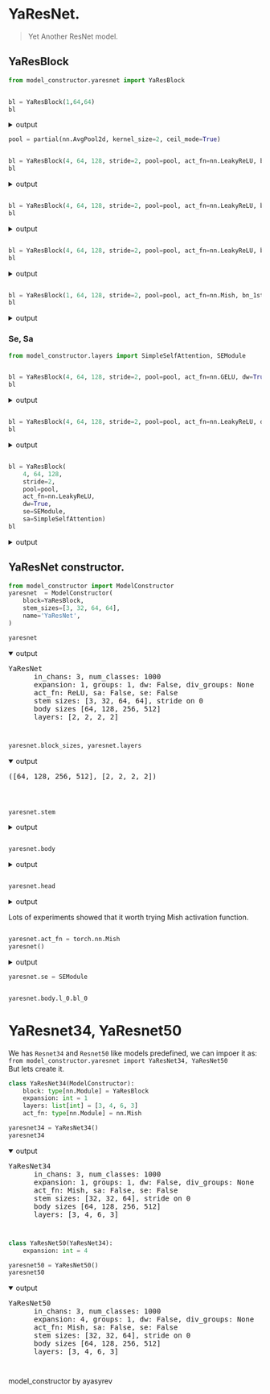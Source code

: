 # YaResNet.

> Yet Another ResNet model.

## YaResBlock


```python
from model_constructor.yaresnet import YaResBlock
```


```python

bl = YaResBlock(1,64,64)
bl
```
<details> <summary>output</summary>  
    <pre>YaResBlock(
      (convs): Sequential(
        (conv_0): ConvBnAct(
          (conv): Conv2d(64, 64, kernel_size=(3, 3), stride=(1, 1), padding=(1, 1), bias=False)
          (bn): BatchNorm2d(64, eps=1e-05, momentum=0.1, affine=True, track_running_stats=True)
          (act_fn): ReLU(inplace=True)
        )
        (conv_1): ConvBnAct(
          (conv): Conv2d(64, 64, kernel_size=(3, 3), stride=(1, 1), padding=(1, 1), bias=False)
          (bn): BatchNorm2d(64, eps=1e-05, momentum=0.1, affine=True, track_running_stats=True)
        )
      )
      (merge): ReLU(inplace=True)
    )<pre>
</details>




```python
pool = partial(nn.AvgPool2d, kernel_size=2, ceil_mode=True)
```


```python

bl = YaResBlock(4, 64, 128, stride=2, pool=pool, act_fn=nn.LeakyReLU, bn_1st=False)
bl
```
<details> <summary>output</summary>  
    <pre>YaResBlock(
      (reduce): AvgPool2d(kernel_size=2, stride=2, padding=0)
      (convs): Sequential(
        (conv_0): ConvBnAct(
          (conv): Conv2d(256, 128, kernel_size=(1, 1), stride=(1, 1), bias=False)
          (act_fn): LeakyReLU(negative_slope=0.01, inplace=True)
          (bn): BatchNorm2d(128, eps=1e-05, momentum=0.1, affine=True, track_running_stats=True)
        )
        (conv_1): ConvBnAct(
          (conv): Conv2d(128, 128, kernel_size=(3, 3), stride=(1, 1), padding=(1, 1), bias=False)
          (act_fn): LeakyReLU(negative_slope=0.01, inplace=True)
          (bn): BatchNorm2d(128, eps=1e-05, momentum=0.1, affine=True, track_running_stats=True)
        )
        (conv_2): ConvBnAct(
          (conv): Conv2d(128, 512, kernel_size=(1, 1), stride=(1, 1), bias=False)
          (bn): BatchNorm2d(512, eps=1e-05, momentum=0.1, affine=True, track_running_stats=True)
        )
      )
      (id_conv): ConvBnAct(
        (conv): Conv2d(256, 512, kernel_size=(1, 1), stride=(1, 1), bias=False)
        (bn): BatchNorm2d(512, eps=1e-05, momentum=0.1, affine=True, track_running_stats=True)
      )
      (merge): LeakyReLU(negative_slope=0.01, inplace=True)
    )<pre>
</details>




```python

bl = YaResBlock(4, 64, 128, stride=2, pool=pool, act_fn=nn.LeakyReLU, bn_1st=False, groups=4)
bl
```
<details> <summary>output</summary>  
    <pre>YaResBlock(
      (reduce): AvgPool2d(kernel_size=2, stride=2, padding=0)
      (convs): Sequential(
        (conv_0): ConvBnAct(
          (conv): Conv2d(256, 128, kernel_size=(1, 1), stride=(1, 1), bias=False)
          (act_fn): LeakyReLU(negative_slope=0.01, inplace=True)
          (bn): BatchNorm2d(128, eps=1e-05, momentum=0.1, affine=True, track_running_stats=True)
        )
        (conv_1): ConvBnAct(
          (conv): Conv2d(128, 128, kernel_size=(3, 3), stride=(1, 1), padding=(1, 1), groups=4, bias=False)
          (act_fn): LeakyReLU(negative_slope=0.01, inplace=True)
          (bn): BatchNorm2d(128, eps=1e-05, momentum=0.1, affine=True, track_running_stats=True)
        )
        (conv_2): ConvBnAct(
          (conv): Conv2d(128, 512, kernel_size=(1, 1), stride=(1, 1), bias=False)
          (bn): BatchNorm2d(512, eps=1e-05, momentum=0.1, affine=True, track_running_stats=True)
        )
      )
      (id_conv): ConvBnAct(
        (conv): Conv2d(256, 512, kernel_size=(1, 1), stride=(1, 1), bias=False)
        (bn): BatchNorm2d(512, eps=1e-05, momentum=0.1, affine=True, track_running_stats=True)
      )
      (merge): LeakyReLU(negative_slope=0.01, inplace=True)
    )<pre>
</details>




```python

bl = YaResBlock(4, 64, 128, stride=2, pool=pool, act_fn=nn.LeakyReLU, bn_1st=False, div_groups=4)
bl
```
<details> <summary>output</summary>  
    <pre>YaResBlock(
      (reduce): AvgPool2d(kernel_size=2, stride=2, padding=0)
      (convs): Sequential(
        (conv_0): ConvBnAct(
          (conv): Conv2d(256, 128, kernel_size=(1, 1), stride=(1, 1), bias=False)
          (act_fn): LeakyReLU(negative_slope=0.01, inplace=True)
          (bn): BatchNorm2d(128, eps=1e-05, momentum=0.1, affine=True, track_running_stats=True)
        )
        (conv_1): ConvBnAct(
          (conv): Conv2d(128, 128, kernel_size=(3, 3), stride=(1, 1), padding=(1, 1), groups=32, bias=False)
          (act_fn): LeakyReLU(negative_slope=0.01, inplace=True)
          (bn): BatchNorm2d(128, eps=1e-05, momentum=0.1, affine=True, track_running_stats=True)
        )
        (conv_2): ConvBnAct(
          (conv): Conv2d(128, 512, kernel_size=(1, 1), stride=(1, 1), bias=False)
          (bn): BatchNorm2d(512, eps=1e-05, momentum=0.1, affine=True, track_running_stats=True)
        )
      )
      (id_conv): ConvBnAct(
        (conv): Conv2d(256, 512, kernel_size=(1, 1), stride=(1, 1), bias=False)
        (bn): BatchNorm2d(512, eps=1e-05, momentum=0.1, affine=True, track_running_stats=True)
      )
      (merge): LeakyReLU(negative_slope=0.01, inplace=True)
    )<pre>
</details>




```python

bl = YaResBlock(1, 64, 128, stride=2, pool=pool, act_fn=nn.Mish, bn_1st=False, dw=True)
bl
```
<details> <summary>output</summary>  
    <pre>YaResBlock(
      (reduce): AvgPool2d(kernel_size=2, stride=2, padding=0)
      (convs): Sequential(
        (conv_0): ConvBnAct(
          (conv): Conv2d(64, 128, kernel_size=(3, 3), stride=(1, 1), padding=(1, 1), groups=64, bias=False)
          (act_fn): Mish(inplace=True)
          (bn): BatchNorm2d(128, eps=1e-05, momentum=0.1, affine=True, track_running_stats=True)
        )
        (conv_1): ConvBnAct(
          (conv): Conv2d(128, 128, kernel_size=(3, 3), stride=(1, 1), padding=(1, 1), groups=128, bias=False)
          (bn): BatchNorm2d(128, eps=1e-05, momentum=0.1, affine=True, track_running_stats=True)
        )
      )
      (id_conv): ConvBnAct(
        (conv): Conv2d(64, 128, kernel_size=(1, 1), stride=(1, 1), bias=False)
        (bn): BatchNorm2d(128, eps=1e-05, momentum=0.1, affine=True, track_running_stats=True)
      )
      (merge): Mish(inplace=True)
    )<pre>
</details>



### Se, Sa


```python
from model_constructor.layers import SimpleSelfAttention, SEModule
```


```python

bl = YaResBlock(4, 64, 128, stride=2, pool=pool, act_fn=nn.GELU, dw=True, se=SEModule)
bl
```
<details> <summary>output</summary>  
    <pre>YaResBlock(
      (reduce): AvgPool2d(kernel_size=2, stride=2, padding=0)
      (convs): Sequential(
        (conv_0): ConvBnAct(
          (conv): Conv2d(256, 128, kernel_size=(1, 1), stride=(1, 1), bias=False)
          (bn): BatchNorm2d(128, eps=1e-05, momentum=0.1, affine=True, track_running_stats=True)
          (act_fn): GELU(approximate='none')
        )
        (conv_1): ConvBnAct(
          (conv): Conv2d(128, 128, kernel_size=(3, 3), stride=(1, 1), padding=(1, 1), groups=128, bias=False)
          (bn): BatchNorm2d(128, eps=1e-05, momentum=0.1, affine=True, track_running_stats=True)
          (act_fn): GELU(approximate='none')
        )
        (conv_2): ConvBnAct(
          (conv): Conv2d(128, 512, kernel_size=(1, 1), stride=(1, 1), bias=False)
          (bn): BatchNorm2d(512, eps=1e-05, momentum=0.1, affine=True, track_running_stats=True)
        )
        (se): SEModule(
          (squeeze): AdaptiveAvgPool2d(output_size=1)
          (excitation): Sequential(
            (reduce): Linear(in_features=512, out_features=32, bias=True)
            (se_act): ReLU(inplace=True)
            (expand): Linear(in_features=32, out_features=512, bias=True)
            (se_gate): Sigmoid()
          )
        )
      )
      (id_conv): ConvBnAct(
        (conv): Conv2d(256, 512, kernel_size=(1, 1), stride=(1, 1), bias=False)
        (bn): BatchNorm2d(512, eps=1e-05, momentum=0.1, affine=True, track_running_stats=True)
      )
      (merge): GELU(approximate='none')
    )<pre>
</details>




```python

bl = YaResBlock(4, 64, 128, stride=2, pool=pool, act_fn=nn.LeakyReLU, dw=True, sa=SimpleSelfAttention)
bl
```
<details> <summary>output</summary>  
    <pre>YaResBlock(
      (reduce): AvgPool2d(kernel_size=2, stride=2, padding=0)
      (convs): Sequential(
        (conv_0): ConvBnAct(
          (conv): Conv2d(256, 128, kernel_size=(1, 1), stride=(1, 1), bias=False)
          (bn): BatchNorm2d(128, eps=1e-05, momentum=0.1, affine=True, track_running_stats=True)
          (act_fn): LeakyReLU(negative_slope=0.01, inplace=True)
        )
        (conv_1): ConvBnAct(
          (conv): Conv2d(128, 128, kernel_size=(3, 3), stride=(1, 1), padding=(1, 1), groups=128, bias=False)
          (bn): BatchNorm2d(128, eps=1e-05, momentum=0.1, affine=True, track_running_stats=True)
          (act_fn): LeakyReLU(negative_slope=0.01, inplace=True)
        )
        (conv_2): ConvBnAct(
          (conv): Conv2d(128, 512, kernel_size=(1, 1), stride=(1, 1), bias=False)
          (bn): BatchNorm2d(512, eps=1e-05, momentum=0.1, affine=True, track_running_stats=True)
        )
        (sa): SimpleSelfAttention(
          (conv): Conv1d(512, 512, kernel_size=(1,), stride=(1,), bias=False)
        )
      )
      (id_conv): ConvBnAct(
        (conv): Conv2d(256, 512, kernel_size=(1, 1), stride=(1, 1), bias=False)
        (bn): BatchNorm2d(512, eps=1e-05, momentum=0.1, affine=True, track_running_stats=True)
      )
      (merge): LeakyReLU(negative_slope=0.01, inplace=True)
    )<pre>
</details>




```python

bl = YaResBlock(
    4, 64, 128,
    stride=2,
    pool=pool,
    act_fn=nn.LeakyReLU,
    dw=True,
    se=SEModule,
    sa=SimpleSelfAttention)
bl
```
<details> <summary>output</summary>  
    <pre>YaResBlock(
      (reduce): AvgPool2d(kernel_size=2, stride=2, padding=0)
      (convs): Sequential(
        (conv_0): ConvBnAct(
          (conv): Conv2d(256, 128, kernel_size=(1, 1), stride=(1, 1), bias=False)
          (bn): BatchNorm2d(128, eps=1e-05, momentum=0.1, affine=True, track_running_stats=True)
          (act_fn): LeakyReLU(negative_slope=0.01, inplace=True)
        )
        (conv_1): ConvBnAct(
          (conv): Conv2d(128, 128, kernel_size=(3, 3), stride=(1, 1), padding=(1, 1), groups=128, bias=False)
          (bn): BatchNorm2d(128, eps=1e-05, momentum=0.1, affine=True, track_running_stats=True)
          (act_fn): LeakyReLU(negative_slope=0.01, inplace=True)
        )
        (conv_2): ConvBnAct(
          (conv): Conv2d(128, 512, kernel_size=(1, 1), stride=(1, 1), bias=False)
          (bn): BatchNorm2d(512, eps=1e-05, momentum=0.1, affine=True, track_running_stats=True)
        )
        (se): SEModule(
          (squeeze): AdaptiveAvgPool2d(output_size=1)
          (excitation): Sequential(
            (reduce): Linear(in_features=512, out_features=32, bias=True)
            (se_act): ReLU(inplace=True)
            (expand): Linear(in_features=32, out_features=512, bias=True)
            (se_gate): Sigmoid()
          )
        )
        (sa): SimpleSelfAttention(
          (conv): Conv1d(512, 512, kernel_size=(1,), stride=(1,), bias=False)
        )
      )
      (id_conv): ConvBnAct(
        (conv): Conv2d(256, 512, kernel_size=(1, 1), stride=(1, 1), bias=False)
        (bn): BatchNorm2d(512, eps=1e-05, momentum=0.1, affine=True, track_running_stats=True)
      )
      (merge): LeakyReLU(negative_slope=0.01, inplace=True)
    )<pre>
</details>



## YaResNet constructor.


```python
from model_constructor import ModelConstructor
yaresnet  = ModelConstructor(
    block=YaResBlock,
    stem_sizes=[3, 32, 64, 64],
    name='YaResNet',
)
```


```python
yaresnet
```
<details open> <summary>output</summary>  
    <pre>YaResNet
      in_chans: 3, num_classes: 1000
      expansion: 1, groups: 1, dw: False, div_groups: None
      act_fn: ReLU, sa: False, se: False
      stem sizes: [3, 32, 64, 64], stride on 0
      body sizes [64, 128, 256, 512]
      layers: [2, 2, 2, 2]<pre>
</details>




```python
yaresnet.block_sizes, yaresnet.layers
```
<details open> <summary>output</summary>  
    <pre>([64, 128, 256, 512], [2, 2, 2, 2])<pre>
</details>




```python

yaresnet.stem
```
<details> <summary>output</summary>  
    <pre>Sequential(
      (conv_0): ConvBnAct(
        (conv): Conv2d(3, 3, kernel_size=(3, 3), stride=(2, 2), padding=(1, 1), bias=False)
        (bn): BatchNorm2d(3, eps=1e-05, momentum=0.1, affine=True, track_running_stats=True)
        (act_fn): ReLU(inplace=True)
      )
      (conv_1): ConvBnAct(
        (conv): Conv2d(3, 32, kernel_size=(3, 3), stride=(1, 1), padding=(1, 1), bias=False)
        (bn): BatchNorm2d(32, eps=1e-05, momentum=0.1, affine=True, track_running_stats=True)
        (act_fn): ReLU(inplace=True)
      )
      (conv_2): ConvBnAct(
        (conv): Conv2d(32, 64, kernel_size=(3, 3), stride=(1, 1), padding=(1, 1), bias=False)
        (bn): BatchNorm2d(64, eps=1e-05, momentum=0.1, affine=True, track_running_stats=True)
        (act_fn): ReLU(inplace=True)
      )
      (conv_3): ConvBnAct(
        (conv): Conv2d(64, 64, kernel_size=(3, 3), stride=(1, 1), padding=(1, 1), bias=False)
        (bn): BatchNorm2d(64, eps=1e-05, momentum=0.1, affine=True, track_running_stats=True)
        (act_fn): ReLU(inplace=True)
      )
      (stem_pool): MaxPool2d(kernel_size=3, stride=2, padding=1, dilation=1, ceil_mode=False)
    )<pre>
</details>




```python

yaresnet.body
```
<details> <summary>output</summary>  
    <pre>Sequential(
      (l_0): Sequential(
        (bl_0): YaResBlock(
          (convs): Sequential(
            (conv_0): ConvBnAct(
              (conv): Conv2d(64, 64, kernel_size=(3, 3), stride=(1, 1), padding=(1, 1), bias=False)
              (bn): BatchNorm2d(64, eps=1e-05, momentum=0.1, affine=True, track_running_stats=True)
              (act_fn): ReLU(inplace=True)
            )
            (conv_1): ConvBnAct(
              (conv): Conv2d(64, 64, kernel_size=(3, 3), stride=(1, 1), padding=(1, 1), bias=False)
              (bn): BatchNorm2d(64, eps=1e-05, momentum=0.1, affine=True, track_running_stats=True)
            )
          )
          (merge): ReLU(inplace=True)
        )
        (bl_1): YaResBlock(
          (convs): Sequential(
            (conv_0): ConvBnAct(
              (conv): Conv2d(64, 64, kernel_size=(3, 3), stride=(1, 1), padding=(1, 1), bias=False)
              (bn): BatchNorm2d(64, eps=1e-05, momentum=0.1, affine=True, track_running_stats=True)
              (act_fn): ReLU(inplace=True)
            )
            (conv_1): ConvBnAct(
              (conv): Conv2d(64, 64, kernel_size=(3, 3), stride=(1, 1), padding=(1, 1), bias=False)
              (bn): BatchNorm2d(64, eps=1e-05, momentum=0.1, affine=True, track_running_stats=True)
            )
          )
          (merge): ReLU(inplace=True)
        )
      )
      (l_1): Sequential(
        (bl_0): YaResBlock(
          (reduce): AvgPool2d(kernel_size=2, stride=2, padding=0)
          (convs): Sequential(
            (conv_0): ConvBnAct(
              (conv): Conv2d(64, 128, kernel_size=(3, 3), stride=(1, 1), padding=(1, 1), bias=False)
              (bn): BatchNorm2d(128, eps=1e-05, momentum=0.1, affine=True, track_running_stats=True)
              (act_fn): ReLU(inplace=True)
            )
            (conv_1): ConvBnAct(
              (conv): Conv2d(128, 128, kernel_size=(3, 3), stride=(1, 1), padding=(1, 1), bias=False)
              (bn): BatchNorm2d(128, eps=1e-05, momentum=0.1, affine=True, track_running_stats=True)
            )
          )
          (id_conv): ConvBnAct(
            (conv): Conv2d(64, 128, kernel_size=(1, 1), stride=(1, 1), bias=False)
            (bn): BatchNorm2d(128, eps=1e-05, momentum=0.1, affine=True, track_running_stats=True)
          )
          (merge): ReLU(inplace=True)
        )
        (bl_1): YaResBlock(
          (convs): Sequential(
            (conv_0): ConvBnAct(
              (conv): Conv2d(128, 128, kernel_size=(3, 3), stride=(1, 1), padding=(1, 1), bias=False)
              (bn): BatchNorm2d(128, eps=1e-05, momentum=0.1, affine=True, track_running_stats=True)
              (act_fn): ReLU(inplace=True)
            )
            (conv_1): ConvBnAct(
              (conv): Conv2d(128, 128, kernel_size=(3, 3), stride=(1, 1), padding=(1, 1), bias=False)
              (bn): BatchNorm2d(128, eps=1e-05, momentum=0.1, affine=True, track_running_stats=True)
            )
          )
          (merge): ReLU(inplace=True)
        )
      )
      (l_2): Sequential(
        (bl_0): YaResBlock(
          (reduce): AvgPool2d(kernel_size=2, stride=2, padding=0)
          (convs): Sequential(
            (conv_0): ConvBnAct(
              (conv): Conv2d(128, 256, kernel_size=(3, 3), stride=(1, 1), padding=(1, 1), bias=False)
              (bn): BatchNorm2d(256, eps=1e-05, momentum=0.1, affine=True, track_running_stats=True)
              (act_fn): ReLU(inplace=True)
            )
            (conv_1): ConvBnAct(
              (conv): Conv2d(256, 256, kernel_size=(3, 3), stride=(1, 1), padding=(1, 1), bias=False)
              (bn): BatchNorm2d(256, eps=1e-05, momentum=0.1, affine=True, track_running_stats=True)
            )
          )
          (id_conv): ConvBnAct(
            (conv): Conv2d(128, 256, kernel_size=(1, 1), stride=(1, 1), bias=False)
            (bn): BatchNorm2d(256, eps=1e-05, momentum=0.1, affine=True, track_running_stats=True)
          )
          (merge): ReLU(inplace=True)
        )
        (bl_1): YaResBlock(
          (convs): Sequential(
            (conv_0): ConvBnAct(
              (conv): Conv2d(256, 256, kernel_size=(3, 3), stride=(1, 1), padding=(1, 1), bias=False)
              (bn): BatchNorm2d(256, eps=1e-05, momentum=0.1, affine=True, track_running_stats=True)
              (act_fn): ReLU(inplace=True)
            )
            (conv_1): ConvBnAct(
              (conv): Conv2d(256, 256, kernel_size=(3, 3), stride=(1, 1), padding=(1, 1), bias=False)
              (bn): BatchNorm2d(256, eps=1e-05, momentum=0.1, affine=True, track_running_stats=True)
            )
          )
          (merge): ReLU(inplace=True)
        )
      )
      (l_3): Sequential(
        (bl_0): YaResBlock(
          (reduce): AvgPool2d(kernel_size=2, stride=2, padding=0)
          (convs): Sequential(
            (conv_0): ConvBnAct(
              (conv): Conv2d(256, 512, kernel_size=(3, 3), stride=(1, 1), padding=(1, 1), bias=False)
              (bn): BatchNorm2d(512, eps=1e-05, momentum=0.1, affine=True, track_running_stats=True)
              (act_fn): ReLU(inplace=True)
            )
            (conv_1): ConvBnAct(
              (conv): Conv2d(512, 512, kernel_size=(3, 3), stride=(1, 1), padding=(1, 1), bias=False)
              (bn): BatchNorm2d(512, eps=1e-05, momentum=0.1, affine=True, track_running_stats=True)
            )
          )
          (id_conv): ConvBnAct(
            (conv): Conv2d(256, 512, kernel_size=(1, 1), stride=(1, 1), bias=False)
            (bn): BatchNorm2d(512, eps=1e-05, momentum=0.1, affine=True, track_running_stats=True)
          )
          (merge): ReLU(inplace=True)
        )
        (bl_1): YaResBlock(
          (convs): Sequential(
            (conv_0): ConvBnAct(
              (conv): Conv2d(512, 512, kernel_size=(3, 3), stride=(1, 1), padding=(1, 1), bias=False)
              (bn): BatchNorm2d(512, eps=1e-05, momentum=0.1, affine=True, track_running_stats=True)
              (act_fn): ReLU(inplace=True)
            )
            (conv_1): ConvBnAct(
              (conv): Conv2d(512, 512, kernel_size=(3, 3), stride=(1, 1), padding=(1, 1), bias=False)
              (bn): BatchNorm2d(512, eps=1e-05, momentum=0.1, affine=True, track_running_stats=True)
            )
          )
          (merge): ReLU(inplace=True)
        )
      )
    )<pre>
</details>




```python

yaresnet.head
```
<details> <summary>output</summary>  
    <pre>Sequential(
      (pool): AdaptiveAvgPool2d(output_size=1)
      (flat): Flatten(start_dim=1, end_dim=-1)
      (fc): Linear(in_features=512, out_features=1000, bias=True)
    )<pre>
</details>



Lots of experiments showed that it worth trying Mish activation function.


```python

yaresnet.act_fn = torch.nn.Mish
yaresnet()
```
<details> <summary>output</summary>  
    <pre>YaResNet(
      act_fn: Mish, block: YaResBlock, stem_sizes: [3, 32, 64, 64]
      (stem): Sequential(
        (conv_0): ConvBnAct(
          (conv): Conv2d(3, 3, kernel_size=(3, 3), stride=(2, 2), padding=(1, 1), bias=False)
          (bn): BatchNorm2d(3, eps=1e-05, momentum=0.1, affine=True, track_running_stats=True)
          (act_fn): Mish(inplace=True)
        )
        (conv_1): ConvBnAct(
          (conv): Conv2d(3, 32, kernel_size=(3, 3), stride=(1, 1), padding=(1, 1), bias=False)
          (bn): BatchNorm2d(32, eps=1e-05, momentum=0.1, affine=True, track_running_stats=True)
          (act_fn): Mish(inplace=True)
        )
        (conv_2): ConvBnAct(
          (conv): Conv2d(32, 64, kernel_size=(3, 3), stride=(1, 1), padding=(1, 1), bias=False)
          (bn): BatchNorm2d(64, eps=1e-05, momentum=0.1, affine=True, track_running_stats=True)
          (act_fn): Mish(inplace=True)
        )
        (conv_3): ConvBnAct(
          (conv): Conv2d(64, 64, kernel_size=(3, 3), stride=(1, 1), padding=(1, 1), bias=False)
          (bn): BatchNorm2d(64, eps=1e-05, momentum=0.1, affine=True, track_running_stats=True)
          (act_fn): Mish(inplace=True)
        )
        (stem_pool): MaxPool2d(kernel_size=3, stride=2, padding=1, dilation=1, ceil_mode=False)
      )
      (body): Sequential(
        (l_0): Sequential(
          (bl_0): YaResBlock(
            (convs): Sequential(
              (conv_0): ConvBnAct(
                (conv): Conv2d(64, 64, kernel_size=(3, 3), stride=(1, 1), padding=(1, 1), bias=False)
                (bn): BatchNorm2d(64, eps=1e-05, momentum=0.1, affine=True, track_running_stats=True)
                (act_fn): Mish(inplace=True)
              )
              (conv_1): ConvBnAct(
                (conv): Conv2d(64, 64, kernel_size=(3, 3), stride=(1, 1), padding=(1, 1), bias=False)
                (bn): BatchNorm2d(64, eps=1e-05, momentum=0.1, affine=True, track_running_stats=True)
              )
            )
            (merge): Mish(inplace=True)
          )
          (bl_1): YaResBlock(
            (convs): Sequential(
              (conv_0): ConvBnAct(
                (conv): Conv2d(64, 64, kernel_size=(3, 3), stride=(1, 1), padding=(1, 1), bias=False)
                (bn): BatchNorm2d(64, eps=1e-05, momentum=0.1, affine=True, track_running_stats=True)
                (act_fn): Mish(inplace=True)
              )
              (conv_1): ConvBnAct(
                (conv): Conv2d(64, 64, kernel_size=(3, 3), stride=(1, 1), padding=(1, 1), bias=False)
                (bn): BatchNorm2d(64, eps=1e-05, momentum=0.1, affine=True, track_running_stats=True)
              )
            )
            (merge): Mish(inplace=True)
          )
        )
        (l_1): Sequential(
          (bl_0): YaResBlock(
            (reduce): AvgPool2d(kernel_size=2, stride=2, padding=0)
            (convs): Sequential(
              (conv_0): ConvBnAct(
                (conv): Conv2d(64, 128, kernel_size=(3, 3), stride=(1, 1), padding=(1, 1), bias=False)
                (bn): BatchNorm2d(128, eps=1e-05, momentum=0.1, affine=True, track_running_stats=True)
                (act_fn): Mish(inplace=True)
              )
              (conv_1): ConvBnAct(
                (conv): Conv2d(128, 128, kernel_size=(3, 3), stride=(1, 1), padding=(1, 1), bias=False)
                (bn): BatchNorm2d(128, eps=1e-05, momentum=0.1, affine=True, track_running_stats=True)
              )
            )
            (id_conv): ConvBnAct(
              (conv): Conv2d(64, 128, kernel_size=(1, 1), stride=(1, 1), bias=False)
              (bn): BatchNorm2d(128, eps=1e-05, momentum=0.1, affine=True, track_running_stats=True)
            )
            (merge): Mish(inplace=True)
          )
          (bl_1): YaResBlock(
            (convs): Sequential(
              (conv_0): ConvBnAct(
                (conv): Conv2d(128, 128, kernel_size=(3, 3), stride=(1, 1), padding=(1, 1), bias=False)
                (bn): BatchNorm2d(128, eps=1e-05, momentum=0.1, affine=True, track_running_stats=True)
                (act_fn): Mish(inplace=True)
              )
              (conv_1): ConvBnAct(
                (conv): Conv2d(128, 128, kernel_size=(3, 3), stride=(1, 1), padding=(1, 1), bias=False)
                (bn): BatchNorm2d(128, eps=1e-05, momentum=0.1, affine=True, track_running_stats=True)
              )
            )
            (merge): Mish(inplace=True)
          )
        )
        (l_2): Sequential(
          (bl_0): YaResBlock(
            (reduce): AvgPool2d(kernel_size=2, stride=2, padding=0)
            (convs): Sequential(
              (conv_0): ConvBnAct(
                (conv): Conv2d(128, 256, kernel_size=(3, 3), stride=(1, 1), padding=(1, 1), bias=False)
                (bn): BatchNorm2d(256, eps=1e-05, momentum=0.1, affine=True, track_running_stats=True)
                (act_fn): Mish(inplace=True)
              )
              (conv_1): ConvBnAct(
                (conv): Conv2d(256, 256, kernel_size=(3, 3), stride=(1, 1), padding=(1, 1), bias=False)
                (bn): BatchNorm2d(256, eps=1e-05, momentum=0.1, affine=True, track_running_stats=True)
              )
            )
            (id_conv): ConvBnAct(
              (conv): Conv2d(128, 256, kernel_size=(1, 1), stride=(1, 1), bias=False)
              (bn): BatchNorm2d(256, eps=1e-05, momentum=0.1, affine=True, track_running_stats=True)
            )
            (merge): Mish(inplace=True)
          )
          (bl_1): YaResBlock(
            (convs): Sequential(
              (conv_0): ConvBnAct(
                (conv): Conv2d(256, 256, kernel_size=(3, 3), stride=(1, 1), padding=(1, 1), bias=False)
                (bn): BatchNorm2d(256, eps=1e-05, momentum=0.1, affine=True, track_running_stats=True)
                (act_fn): Mish(inplace=True)
              )
              (conv_1): ConvBnAct(
                (conv): Conv2d(256, 256, kernel_size=(3, 3), stride=(1, 1), padding=(1, 1), bias=False)
                (bn): BatchNorm2d(256, eps=1e-05, momentum=0.1, affine=True, track_running_stats=True)
              )
            )
            (merge): Mish(inplace=True)
          )
        )
        (l_3): Sequential(
          (bl_0): YaResBlock(
            (reduce): AvgPool2d(kernel_size=2, stride=2, padding=0)
            (convs): Sequential(
              (conv_0): ConvBnAct(
                (conv): Conv2d(256, 512, kernel_size=(3, 3), stride=(1, 1), padding=(1, 1), bias=False)
                (bn): BatchNorm2d(512, eps=1e-05, momentum=0.1, affine=True, track_running_stats=True)
                (act_fn): Mish(inplace=True)
              )
              (conv_1): ConvBnAct(
                (conv): Conv2d(512, 512, kernel_size=(3, 3), stride=(1, 1), padding=(1, 1), bias=False)
                (bn): BatchNorm2d(512, eps=1e-05, momentum=0.1, affine=True, track_running_stats=True)
              )
            )
            (id_conv): ConvBnAct(
              (conv): Conv2d(256, 512, kernel_size=(1, 1), stride=(1, 1), bias=False)
              (bn): BatchNorm2d(512, eps=1e-05, momentum=0.1, affine=True, track_running_stats=True)
            )
            (merge): Mish(inplace=True)
          )
          (bl_1): YaResBlock(
            (convs): Sequential(
              (conv_0): ConvBnAct(
                (conv): Conv2d(512, 512, kernel_size=(3, 3), stride=(1, 1), padding=(1, 1), bias=False)
                (bn): BatchNorm2d(512, eps=1e-05, momentum=0.1, affine=True, track_running_stats=True)
                (act_fn): Mish(inplace=True)
              )
              (conv_1): ConvBnAct(
                (conv): Conv2d(512, 512, kernel_size=(3, 3), stride=(1, 1), padding=(1, 1), bias=False)
                (bn): BatchNorm2d(512, eps=1e-05, momentum=0.1, affine=True, track_running_stats=True)
              )
            )
            (merge): Mish(inplace=True)
          )
        )
      )
      (head): Sequential(
        (pool): AdaptiveAvgPool2d(output_size=1)
        (flat): Flatten(start_dim=1, end_dim=-1)
        (fc): Linear(in_features=512, out_features=1000, bias=True)
      )
    )<pre>
</details>




```python
yaresnet.se = SEModule
```


```python

yaresnet.body.l_0.bl_0
```

# YaResnet34, YaResnet50

We has `Resnet34` and `Resnet50` like models predefined, we can impoer it as:  
`from model_constructor.yaresnet import YaResNet34, YaResNet50`  
But lets create it.


```python
class YaResNet34(ModelConstructor):
    block: type[nn.Module] = YaResBlock
    expansion: int = 1
    layers: list[int] = [3, 4, 6, 3]
    act_fn: type[nn.Module] = nn.Mish
```


```python
yaresnet34 = YaResNet34()
yaresnet34
```
<details open> <summary>output</summary>  
    <pre>YaResNet34
      in_chans: 3, num_classes: 1000
      expansion: 1, groups: 1, dw: False, div_groups: None
      act_fn: Mish, sa: False, se: False
      stem sizes: [32, 32, 64], stride on 0
      body sizes [64, 128, 256, 512]
      layers: [3, 4, 6, 3]<pre>
</details>




```python
class YaResNet50(YaResNet34):
    expansion: int = 4
```


```python
yaresnet50 = YaResNet50()
yaresnet50
```
<details open> <summary>output</summary>  
    <pre>YaResNet50
      in_chans: 3, num_classes: 1000
      expansion: 4, groups: 1, dw: False, div_groups: None
      act_fn: Mish, sa: False, se: False
      stem sizes: [32, 32, 64], stride on 0
      body sizes [64, 128, 256, 512]
      layers: [3, 4, 6, 3]<pre>
</details>



model_constructor
by ayasyrev
